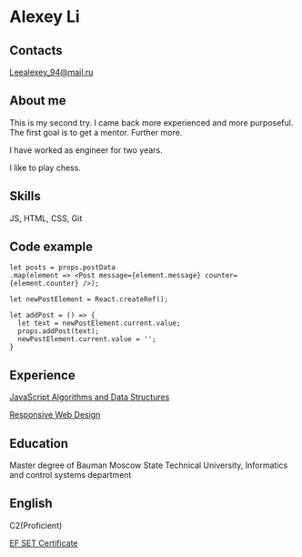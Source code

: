 # Alexey Li #

## Contacts ##
<Leealexey_94@mail.ru>

## About me ##
This is my second try. I came back more experienced and more purposeful. The first goal is to get a mentor. Further more.

I have worked as engineer for two years.

I like to play chess.

## Skills ##
JS, HTML, CSS, Git

## Code example ##
    let posts = props.postData
    .map(element => <Post message={element.message} counter={element.counter} />);

    let newPostElement = React.createRef();

    let addPost = () => {
      let text = newPostElement.current.value;  
      props.addPost(text);
      newPostElement.current.value = '';
    }
    
## Experience ##
[JavaScript Algorithms and Data Structures](https://www.freecodecamp.org/certification/neplohiesisi/javascript-algorithms-and-data-structures)

[Responsive Web Design](https://www.freecodecamp.org/certification/neplohiesisi/responsive-web-design)

## Education ##
Master degree of Bauman Moscow State Technical University, Informatics and control systems department

## English ##
C2(Proficient)

[EF SET Certificate](https://www.efset.org/cert/S3Scja)
